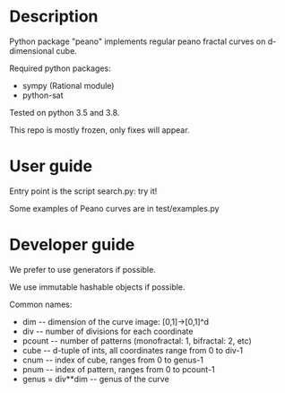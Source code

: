 # Description

Python package "peano" implements regular peano fractal curves on d-dimensional cube.

Required python packages:
- sympy (Rational module)
- python-sat

Tested on python 3.5 and 3.8.

This repo is mostly frozen, only fixes will appear.


# User guide

Entry point is the script search.py: try it!

Some examples of Peano curves are in test/examples.py

# Developer guide

We prefer to use generators if possible.

We use immutable hashable objects if possible.

Common names:
* dim -- dimension of the curve image: [0,1]->[0,1]^d
* div -- number of divisions for each coordinate
* pcount -- number of patterns (monofractal: 1, bifractal: 2, etc)
* cube -- d-tuple of ints, all coordinates range from 0 to div-1
* cnum -- index of cube, ranges from 0 to genus-1
* pnum -- index of pattern, ranges from 0 to pcount-1
* genus = div**dim -- genus of the curve
